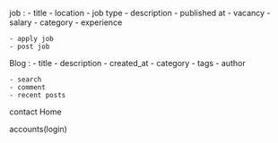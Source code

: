 job :
    - title 
    - location 
    - job type
    - description
    - published at 
    - vacancy
    - salary
    - category
    - experience

    - apply job
    - post job


Blog :
    - title 
    - description
    - created_at 
    - category
    - tags
    - author


    - search 
    - comment 
    - recent posts

contact 
Home 

accounts(login)

